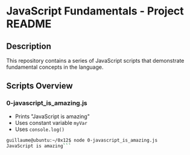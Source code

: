 # JavaScript Fundamentals - Project README

## Description
This repository contains a series of JavaScript scripts that demonstrate fundamental concepts in the language.

## Scripts Overview

### 0-javascript_is_amazing.js
- Prints "JavaScript is amazing"
- Uses constant variable `myVar`
- Uses `console.log()`

```bash
guillaume@ubuntu:~/0x12$ node 0-javascript_is_amazing.js
JavaScript is amazing```